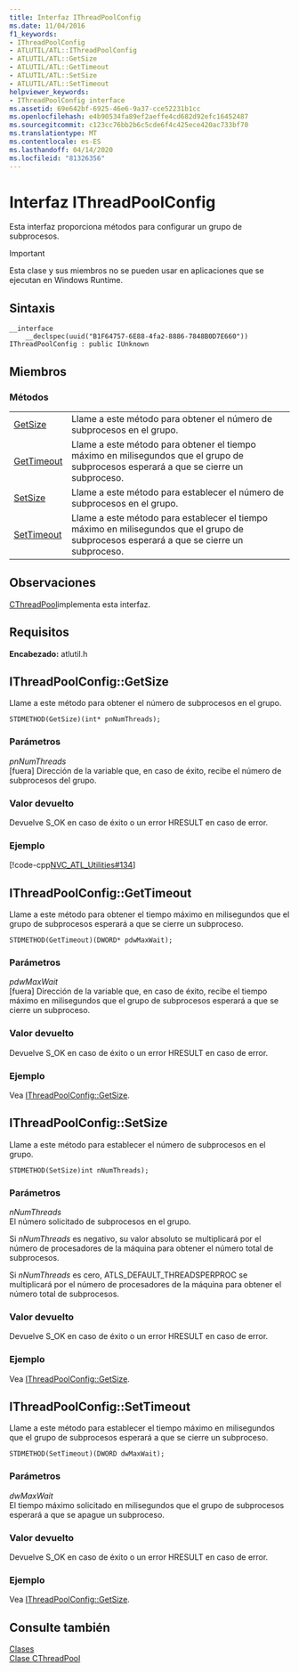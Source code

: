 ```yaml
---
title: Interfaz IThreadPoolConfig
ms.date: 11/04/2016
f1_keywords:
- IThreadPoolConfig
- ATLUTIL/ATL::IThreadPoolConfig
- ATLUTIL/ATL::GetSize
- ATLUTIL/ATL::GetTimeout
- ATLUTIL/ATL::SetSize
- ATLUTIL/ATL::SetTimeout
helpviewer_keywords:
- IThreadPoolConfig interface
ms.assetid: 69e642bf-6925-46e6-9a37-cce52231b1cc
ms.openlocfilehash: e4b90534fa89ef2aeffe4cd682d92efc16452487
ms.sourcegitcommit: c123cc76bb2b6c5cde6f4c425ece420ac733bf70
ms.translationtype: MT
ms.contentlocale: es-ES
ms.lasthandoff: 04/14/2020
ms.locfileid: "81326356"
---
```

# <a name="ithreadpoolconfig-interface"></a>Interfaz IThreadPoolConfig

Esta interfaz proporciona métodos para configurar un grupo de subprocesos.

> [!IMPORTANT]
> Esta clase y sus miembros no se pueden usar en aplicaciones que se ejecutan en Windows Runtime.

## <a name="syntax"></a>Sintaxis

```
__interface
    __declspec(uuid("B1F64757-6E88-4fa2-8886-7848B0D7E660")) IThreadPoolConfig : public IUnknown
```

## <a name="members"></a>Miembros

### <a name="methods"></a>Métodos

|||
|-|-|
|[GetSize](#getsize)|Llame a este método para obtener el número de subprocesos en el grupo.|
|[GetTimeout](#gettimeout)|Llame a este método para obtener el tiempo máximo en milisegundos que el grupo de subprocesos esperará a que se cierre un subproceso.|
|[SetSize](#setsize)|Llame a este método para establecer el número de subprocesos en el grupo.|
|[SetTimeout](#settimeout)|Llame a este método para establecer el tiempo máximo en milisegundos que el grupo de subprocesos esperará a que se cierre un subproceso.|

## <a name="remarks"></a>Observaciones

[CThreadPool](../../atl/reference/cthreadpool-class.md)implementa esta interfaz.

## <a name="requirements"></a>Requisitos

**Encabezado:** atlutil.h

## <a name="ithreadpoolconfiggetsize"></a><a name="getsize"></a>IThreadPoolConfig::GetSize

Llame a este método para obtener el número de subprocesos en el grupo.

```
STDMETHOD(GetSize)(int* pnNumThreads);
```

### <a name="parameters"></a>Parámetros

*pnNumThreads*<br/>
[fuera] Dirección de la variable que, en caso de éxito, recibe el número de subprocesos del grupo.

### <a name="return-value"></a>Valor devuelto

Devuelve S_OK en caso de éxito o un error HRESULT en caso de error.

### <a name="example"></a>Ejemplo

[!code-cpp[NVC_ATL_Utilities#134](../../atl/codesnippet/cpp/ithreadpoolconfig-interface_1.cpp)]

## <a name="ithreadpoolconfiggettimeout"></a><a name="gettimeout"></a>IThreadPoolConfig::GetTimeout

Llame a este método para obtener el tiempo máximo en milisegundos que el grupo de subprocesos esperará a que se cierre un subproceso.

```
STDMETHOD(GetTimeout)(DWORD* pdwMaxWait);
```

### <a name="parameters"></a>Parámetros

*pdwMaxWait*<br/>
[fuera] Dirección de la variable que, en caso de éxito, recibe el tiempo máximo en milisegundos que el grupo de subprocesos esperará a que se cierre un subproceso.

### <a name="return-value"></a>Valor devuelto

Devuelve S_OK en caso de éxito o un error HRESULT en caso de error.

### <a name="example"></a>Ejemplo

Vea [IThreadPoolConfig::GetSize](#getsize).

## <a name="ithreadpoolconfigsetsize"></a><a name="setsize"></a>IThreadPoolConfig::SetSize

Llame a este método para establecer el número de subprocesos en el grupo.

```
STDMETHOD(SetSize)int nNumThreads);
```

### <a name="parameters"></a>Parámetros

*nNumThreads*<br/>
El número solicitado de subprocesos en el grupo.

Si *nNumThreads* es negativo, su valor absoluto se multiplicará por el número de procesadores de la máquina para obtener el número total de subprocesos.

Si *nNumThreads* es cero, ATLS_DEFAULT_THREADSPERPROC se multiplicará por el número de procesadores de la máquina para obtener el número total de subprocesos.

### <a name="return-value"></a>Valor devuelto

Devuelve S_OK en caso de éxito o un error HRESULT en caso de error.

### <a name="example"></a>Ejemplo

Vea [IThreadPoolConfig::GetSize](#getsize).

## <a name="ithreadpoolconfigsettimeout"></a><a name="settimeout"></a>IThreadPoolConfig::SetTimeout

Llame a este método para establecer el tiempo máximo en milisegundos que el grupo de subprocesos esperará a que se cierre un subproceso.

```
STDMETHOD(SetTimeout)(DWORD dwMaxWait);
```

### <a name="parameters"></a>Parámetros

*dwMaxWait*<br/>
El tiempo máximo solicitado en milisegundos que el grupo de subprocesos esperará a que se apague un subproceso.

### <a name="return-value"></a>Valor devuelto

Devuelve S_OK en caso de éxito o un error HRESULT en caso de error.

### <a name="example"></a>Ejemplo

Vea [IThreadPoolConfig::GetSize](#getsize).

## <a name="see-also"></a>Consulte también

[Clases](../../atl/reference/atl-classes.md)<br/>
[Clase CThreadPool](../../atl/reference/cthreadpool-class.md)
